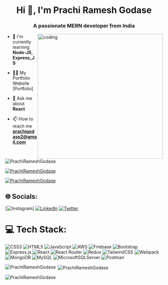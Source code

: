 <h1 align="center">Hi 👋, I'm Prachi Ramesh Godase</h1>
<h3 align="center">A passionate MERN developer from India</h3>

<img align="right" alt="coding" width="400"
src="">
- 🌱 I'm currently learning **Node-JS, Express_JS**

- 👨‍💻 My Portfolio Website [Portfolio]

- 💬 Ask me about **React**

- 📫 How to reach me **prachigodase2@gmail.com**

<p align="left"> <img src="https://komarev.com/ghpvc/?username=PrachiRameshGodase&label=Profile%20views&color=0e75b6&style=flat" alt="PrachiRameshGodase" /> </p>
<p align="left"> <a href="https://github.com/ryo-ma/github-profile-trophy"><img src="https://github-profile-trophy.vercel.app/?username=PrachiRameshGodase" alt="PrachiRameshGodase" /></a> </p>
<p align="left"> <a href="https://twitter.com/@prachigodase" target="blank"><img src="https://img.shields.io/twitter/follow/@prachigodase?logo=twitter&style=for-the-badge" alt="PrachiRameshGodase" /></a> </p>



## 🌐 Socials:
 [![Instagram](https://img.shields.io/badge/Instagram-%23E4405F.svg?logo=Instagram&logoColor=white)] [![LinkedIn](https://img.shields.io/badge/LinkedIn-%230077B5.svg?logo=linkedin&logoColor=white)](https://www.linkedin.com/in/prachirameshgodase12/) [![Twitter](https://img.shields.io/badge/Twitter-%231DA1F2.svg?logo=Twitter&logoColor=white)](https://twitter.com/@prachigodase)


# 💻 Tech Stack:
 ![CSS3](https://img.shields.io/badge/css3-%231572B6.svg?style=for-the-badge&logo=css3&logoColor=white) ![HTML5](https://img.shields.io/badge/html5-%23E34F26.svg?style=for-the-badge&logo=html5&logoColor=white) ![JavaScript](https://img.shields.io/badge/javascript-%23323330.svg?style=for-the-badge&logo=javascript&logoColor=%23F7DF1E) ![AWS](https://img.shields.io/badge/AWS-%23FF9900.svg?style=for-the-badge&logo=amazon-aws&logoColor=white) ![Firebase](https://img.shields.io/badge/firebase-%23039BE5.svg?style=for-the-badge&logo=firebase) ![Bootstrap](https://img.shields.io/badge/bootstrap-%23563D7C.svg?style=for-the-badge&logo=bootstrap&logoColor=white)  ![Express.js](https://img.shields.io/badge/express.js-%23404d59.svg?style=for-the-badge&logo=express&logoColor=%2361DAFB) ![React](https://img.shields.io/badge/react-%2320232a.svg?style=for-the-badge&logo=react&logoColor=%2361DAFB) ![React Router](https://img.shields.io/badge/React_Router-CA4245?style=for-the-badge&logo=react-router&logoColor=white) ![Redux](https://img.shields.io/badge/redux-%23593d88.svg?style=for-the-badge&logo=redux&logoColor=white) ![TailwindCSS](https://img.shields.io/badge/tailwindcss-%2338B2AC.svg?style=for-the-badge&logo=tailwind-css&logoColor=white) ![Webpack](https://img.shields.io/badge/webpack-%238DD6F9.svg?style=for-the-badge&logo=webpack&logoColor=black) ![MongoDB](https://img.shields.io/badge/MongoDB-%234ea94b.svg?style=for-the-badge&logo=mongodb&logoColor=white) ![MySQL](https://img.shields.io/badge/mysql-%2300f.svg?style=for-the-badge&logo=mysql&logoColor=white) ![MicrosoftSQLServer](https://img.shields.io/badge/Microsoft%20SQL%20Sever-CC2927?style=for-the-badge&logo=microsoft%20sql%20server&logoColor=white)  ![Postman](https://img.shields.io/badge/Postman-FF6C37?style=for-the-badge&logo=postman&logoColor=white)



<p><img align="left" src="https://github-readme-stats.vercel.app/api/top-langs?username=PrachiRameshGodase&show_icons=true&locale=en&layout=compact" alt="PrachiRameshGodase" /></p>
<p>&nbsp;<img align="center" src="https://github-readme-stats.vercel.app/api?username=PrachiRameshGodase&show_icons=true&locale=en" alt="PrachiRameshGodase" /></p>
<p><img align="center" src="https://github-readme-streak-stats.herokuapp.com/?user=PrachiRameshGodase&" alt="PrachiRameshGodase" /></p>
